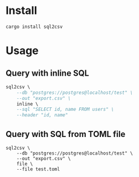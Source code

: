 # Install
```
cargo install sql2csv
```

# Usage

## Query with inline SQL

```sql
sql2csv \
    --db "postgres://postgres@localhost/test" \
    --out "export.csv" \
    inline \
    --sql "SELECT id, name FROM users" \
    --header "id, name" 
```


## Query with SQL from TOML file
```
sql2csv \
    --db "postgres://postgres@localhost/test" \
    --out "export.csv" \
    file \
    --file test.toml
```
